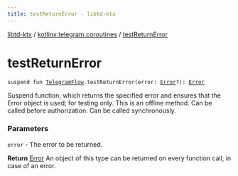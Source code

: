 ```yaml
---
title: testReturnError - libtd-ktx
---
```


[libtd-ktx](../index.html) / [kotlinx.telegram.coroutines](index.html) / [testReturnError](./test-return-error.html)

# testReturnError

`suspend fun `[`TelegramFlow`](../kotlinx.telegram.core/-telegram-flow/index.html)`.testReturnError(error: `[`Error`](https://tdlibx.github.io/td/docs/org/drinkless/td/libcore/telegram/TdApi.Error.html)`?): `[`Error`](https://tdlibx.github.io/td/docs/org/drinkless/td/libcore/telegram/TdApi.Error.html)

Suspend function, which returns the specified error and ensures that the Error object is used;
for testing only. This is an offline method. Can be called before authorization. Can be called
synchronously.

### Parameters

`error` - The error to be returned.

**Return**
[Error](https://tdlibx.github.io/td/docs/org/drinkless/td/libcore/telegram/TdApi.Error.html) An object of this type can be returned on every function call, in case of an
error.

